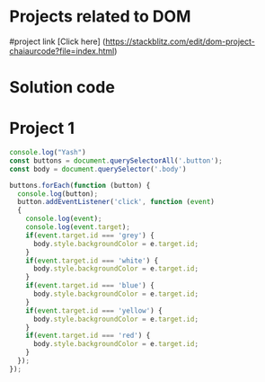 # Projects related to DOM

#project link
[Click here] (https://stackblitz.com/edit/dom-project-chaiaurcode?file=index.html)

# Solution code
# Project 1

```javascript
console.log("Yash")
const buttons = document.querySelectorAll('.button');
const body = document.querySelector('.body')

buttons.forEach(function (button) {
  console.log(button);
  button.addEventListener('click', function (event)
  {
    console.log(event);
    console.log(event.target);
    if(event.target.id === 'grey') {
      body.style.backgroundColor = e.target.id;
    }
    if(event.target.id === 'white') {
      body.style.backgroundColor = e.target.id;
    }
    if(event.target.id === 'blue') {
      body.style.backgroundColor = e.target.id;
    }
    if(event.target.id === 'yellow') {
      body.style.backgroundColor = e.target.id;
    }
    if(event.target.id === 'red') {
      body.style.backgroundColor = e.target.id;
    }
  });
});

```